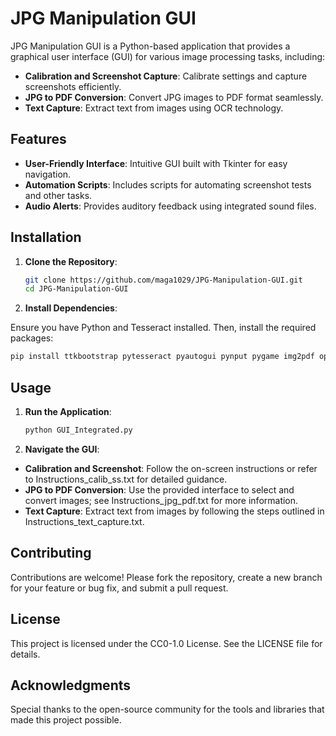 # JPG Manipulation GUI

JPG Manipulation GUI is a Python-based application that provides a graphical user interface (GUI) for various image processing tasks, including:

- **Calibration and Screenshot Capture**: Calibrate settings and capture screenshots efficiently.
- **JPG to PDF Conversion**: Convert JPG images to PDF format seamlessly.
- **Text Capture**: Extract text from images using OCR technology.

## Features

- **User-Friendly Interface**: Intuitive GUI built with Tkinter for easy navigation.
- **Automation Scripts**: Includes scripts for automating screenshot tests and other tasks.
- **Audio Alerts**: Provides auditory feedback using integrated sound files.

## Installation

1. **Clone the Repository**:

   ```bash
   git clone https://github.com/maga1029/JPG-Manipulation-GUI.git
   cd JPG-Manipulation-GUI
   ```

2. **Install Dependencies**:

Ensure you have Python and Tesseract installed. Then, install the required packages:

  ```bash
  pip install ttkbootstrap pytesseract pyautogui pynput pygame img2pdf opencv-python
  ```

## Usage
1. **Run the Application**:

   ```bash
   python GUI_Integrated.py
   ```
    
3. **Navigate the GUI**:

- **Calibration and Screenshot**: Follow the on-screen instructions or refer to Instructions_calib_ss.txt for detailed guidance.
- **JPG to PDF Conversion**: Use the provided interface to select and convert images; see Instructions_jpg_pdf.txt for more information.
- **Text Capture**: Extract text from images by following the steps outlined in Instructions_text_capture.txt.

  
## Contributing
Contributions are welcome! Please fork the repository, create a new branch for your feature or bug fix, and submit a pull request.

## License
This project is licensed under the CC0-1.0 License. See the LICENSE file for details.

## Acknowledgments
Special thanks to the open-source community for the tools and libraries that made this project possible.
